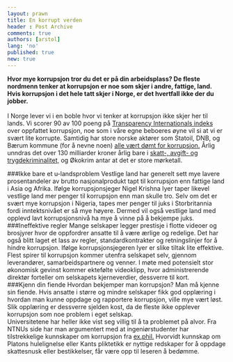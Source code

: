 ```yaml
---
layout: prawn
title: En korrupt verden
header : Post Archive
comments: true
authors: [arstol]
lang: 'no'
published: true
new: true
---
```


**Hvor mye korrupsjon tror du det er på din arbeidsplass? De fleste nordmenn tenker at korrupsjon er noe som skjer i andre, fattige, land. Hvis korrupsjon i det hele tatt skjer i Norge, er det hvertfall ikke der du jobber.**
<br>
<br>
I Norge lever vi i en boble hvor vi tenker at korrupsjon ikke skjer her til lands. Vi scorer 90 av 100 poeng på [Transparency Internationals indeks](http://cpi.transparency.org/cpi2012/results/) over oppfattet korrupsjon, noe som i våre egne beboeres øyne vil si at vi er svært lite korrupte. Samtidig har store norske aktører som Statoil, DNB, og Bærum kommune (for å nevne noen) [alle vært dømt for korrupsjon.](http://www.ks.no/PageFiles/33709/Domssamling2012.pdf) Årlig unndras det over 130 milliarder kroner årlig bare i [skatt-, avgift- og trygdekriminalitet,](http://e24.no/naeringsliv/oekokrim-frykter-mer-korrupsjon-i-norge/20321493) og Økokrim antar at det er store mørketall. 
<br>

###Ikke bare et u-landsproblem
Vestlige land har generelt sett mye lavere prosentandeler av brutto nasjonalprodukt tapt til korrupsjon enn fattige land i Asia og Afrika. Ifølge korrupsjonsjeger Nigel Krishna Iyer taper likevel vestlige land mer penger til korrupsjon enn man skulle tro. Selv om det er svært mye korrupsjon i Nigeria, tapes mer penger til juks i Storbritannia fordi inntektsnivået er så mye høyere. Dermed vil også vestlige land med opplevd lavt korrupsjonsnivå ha mye å vinne på å bekjempe juks.
<br>
###Ineffektive regler
Mange selskaper legger prestisje i flotte videoer og brosjyrer hvor de oppfordrer ansatte til å være ærlige og redelige. Det har også blitt laget et lass av regler, standardkontrakter og retningslinjer for å hindre korrupsjon.  Ifølge korrupsjonsjegeren Iyer er slike tiltak lite effektive. Flest spirer til korrupsjon kommer utenfra selskapet selv, gjennom leverandører, samarbeidspartnere og venner. I møte med potensielt stor økonomisk gevinst kommer ektefølte videoklipp, hvor administrerende direktør forteller om selskapets kjerneverdier, dessverre til kort. 
<br>
###Kjenn din fiende
Hvordan bekjemper man korrupsjon? Man må kjenne sin fiende. Hvis ansatte i større og mindre selskaper fikk god opplæring i hvordan man kunne oppdage og rapportere korrupsjon, ville mye vært løst. Slik opplæring er dessverre sjelden kost, da de fleste ikke opplever korrupsjon som noe problem i eget selskap. 
<br>
Universitetene har heller ikke vist seg villig til å ta problemet på alvor. Fra NTNUs side har man argumentert med at ingeniørstudenter har tilstrekkelige kunnskaper om korrupsjon fra [ex.phil.](http://dusken.no/articles/details/23129/hull-i-undervisningen/) Hvorvidt kunnskap om Platons hulelignelse eller Kants pliktetikk er nyttige redskaper for å oppdage skattesnusk eller bestikkelser, får være opp til leseren å bedømme.

